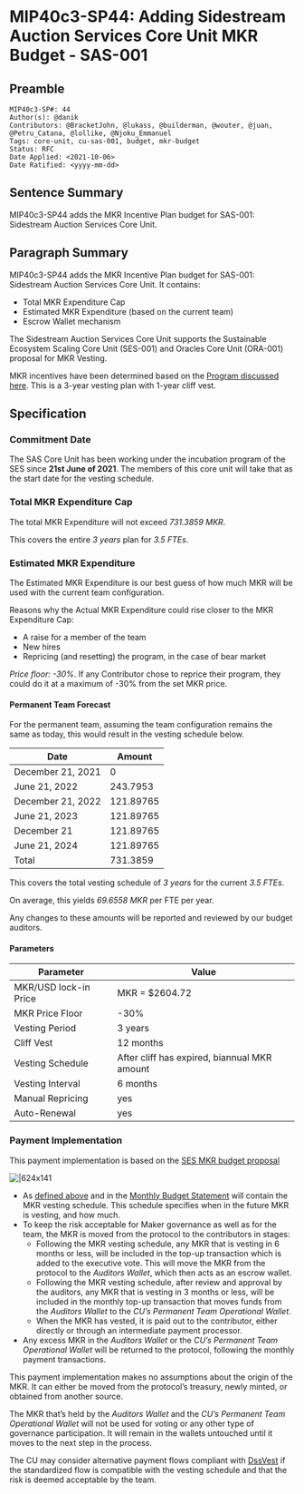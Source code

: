 # MIP40c3-SP44: Adding Sidestream Auction Services Core Unit MKR Budget - SAS-001

## Preamble

```
MIP40c3-SP#: 44
Author(s): @danik
Contributors: @BracketJohn, @lukass, @builderman, @wouter, @juan, @Petru_Catana, @lollike, @Njoku_Emmanuel
Tags: core-unit, cu-sas-001, budget, mkr-budget
Status: RFC
Date Applied: <2021-10-06>
Date Ratified: <yyyy-mm-dd>
```

## Sentence Summary

MIP40c3-SP44 adds the MKR Incentive Plan budget for SAS-001: Sidestream Auction Services Core Unit.

## Paragraph Summary

MIP40c3-SP44 adds the MKR Incentive Plan budget for SAS-001: Sidestream Auction Services Core Unit. It contains:

* Total MKR Expenditure Cap
* Estimated MKR Expenditure (based on the current team)
* Escrow Wallet mechanism

The Sidestream Auction Services Core Unit supports the Sustainable Ecosystem Scaling Core Unit (SES-001) and Oracles Core Unit (ORA-001) proposal for MKR Vesting.

MKR incentives have been determined based on the [Program discussed here](https://forum.makerdao.com/t/pre-mip-discussion-an-alternative-mkr-compensation-plan/8000). This is a 3-year vesting plan with 1-year cliff vest.

## Specification

### Commitment Date

The SAS Core Unit has been working under the incubation program of the SES since **21st June of 2021**. The members of this core unit will take that as the start date for the vesting schedule.

### Total MKR Expenditure Cap

The total MKR Expenditure will not exceed *731.3859 MKR*.

This covers the entire *3 years* plan for *3.5 FTEs*.

### Estimated MKR Expenditure

The Estimated MKR Expenditure is our best guess of how much MKR will be used with the current team configuration.

Reasons why the Actual MKR Expenditure could rise closer to the MKR Expenditure Cap:

* A raise for a member of the team
* New hires
* Repricing (and resetting) the program, in the case of bear market

*Price floor: -30%*. If any Contributor chose to reprice their program, they could do it at a maximum of -30% from the set MKR price.

#### Permanent Team Forecast

For the permanent team, assuming the team configuration remains the same as today, this would result in the vesting schedule below.

|Date|Amount|
| --- | --- |
|December 21, 2021|0|
|June 21, 2022|243.7953|
|December 21, 2022|121.89765|
|June 21, 2023|121.89765|
|December 21|121.89765|
|June 21, 2024|121.89765|
|Total|731.3859|

This covers the total vesting schedule of *3 years* for the current *3.5 FTEs*.

On average, this yields *69.6558 MKR* per FTE per year.

Any changes to these amounts will be reported and reviewed by our budget auditors.

#### Parameters

|Parameter|Value|
| --- | --- |
|MKR/USD lock-in Price|MKR = $2604.72|
|MKR Price Floor|-30%|
|Vesting Period|3 years|
|Cliff Vest|12 months|
|Vesting Schedule|After cliff has expired, biannual MKR amount|
|Vesting Interval|6 months|
|Manual Repricing|yes|
|Auto-Renewal|yes|

### Payment Implementation

This payment implementation is based on the [SES MKR budget proposal](https://forum.makerdao.com/t/mip40c3-sp17-sustainable-ecosystem-scaling-core-unit-mkr-budget-ses-001/8043)

![|624x141](upload://bE2jZZ2i4a8sM5uWRJPmcVHeFaM.png)

* As [defined above](https://forum.makerdao.com/t/mip40c3-sp-1-development-ux-core-unit-budget-dux-001/9774) and in the [Monthly Budget Statement](https://github.com/makerdao-dux/transparency-reporting/blob/main/Monthy%20Budget%20Statements/2021-09.md) will contain the MKR vesting schedule. This schedule specifies when in the future MKR is vesting, and how much.
* To keep the risk acceptable for Maker governance as well as for the team, the MKR is moved from the protocol to the contributors in stages:
  * Following the MKR vesting schedule, any MKR that is vesting in 6 months or less, will be included in the top-up transaction which is added to the executive vote. This will move the MKR from the protocol to the *Auditors Wallet*, which then acts as an escrow wallet.
  * Following the MKR vesting schedule, after review and approval by the auditors, any MKR that is vesting in 3 months or less, will be included in the monthly top-up transaction that moves funds from the *Auditors Wallet* to the *CU’s Permanent Team Operational Wallet*.
  * When the MKR has vested, it is paid out to the contributor, either directly or through an intermediate payment processor.
* Any excess MKR in the *Auditors Wallet* or the *CU’s Permanent Team Operational Wallet* will be returned to the protocol, following the monthly payment transactions.

This payment implementation makes no assumptions about the origin of the MKR. It can either be moved from the protocol’s treasury, newly minted, or obtained from another source.

The MKR that’s held by the *Auditors Wallet* and the *CU’s Permanent Team Operational Wallet* will not be used for voting or any other type of governance participation. It will remain in the wallets untouched until it moves to the next step in the process.

The CU may consider alternative payment flows compliant with [DssVest](https://forum.makerdao.com/t/mip-54-dssvest/8025) if the standardized flow is compatible with the vesting schedule and that the risk is deemed acceptable by the team.